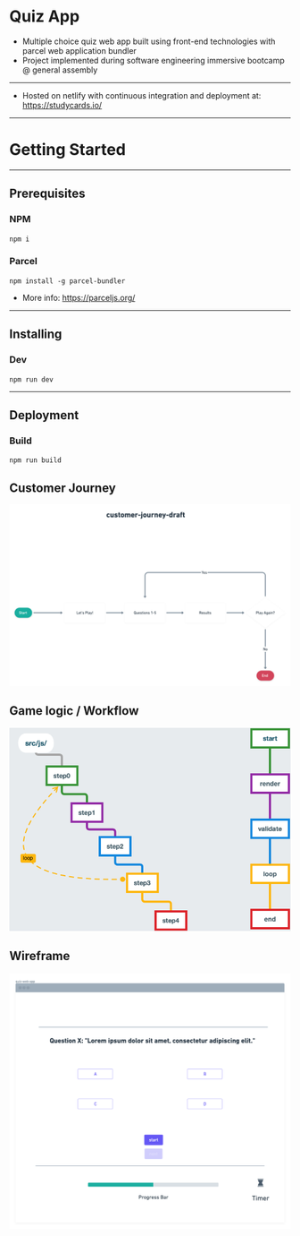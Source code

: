 # Quiz App

- Multiple choice quiz web app built using front-end technologies with parcel web application bundler
- Project implemented during software engineering immersive bootcamp @ general assembly

---

- Hosted on netlify with continuous integration and deployment at: https://studycards.io/

---

# Getting Started

---

## Prerequisites

### NPM

```
npm i
```

### Parcel

```
npm install -g parcel-bundler
```

- More info: https://parceljs.org/

---

## Installing

### Dev

```
npm run dev
```

---

## Deployment

### Build

```
npm run build
```

## Customer Journey

![customer-journey](img/sei-p1-quiz-flowchart.png)

## Game logic / Workflow

![workflow](img/sei-p1-quiz.png)

## Wireframe

![wireframe](img/sei-p1-wireframe.png)
